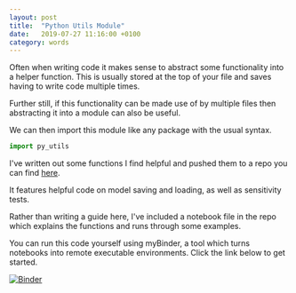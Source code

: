 ```yaml
---
layout: post
title:  "Python Utils Module"
date:   2019-07-27 11:16:00 +0100
category: words
---
```

[repo-link]: https://github.com/DanielTemesgen/py-utils

[binder-link]: https://mybinder.org/v2/gh/DanielTemesgen/py-utils/master?filepath=%2Fpy_utils_guide.ipynb

Often when writing code it makes sense to abstract some functionality into a helper function. This is usually stored at the top of your file and saves having to write code multiple times.

Further still, if this functionality can be made use of by multiple files then abstracting it into a module can also be useful.

We can then import this module like any package with the usual syntax.


``` python
import py_utils
```


I've written out some functions I find helpful and pushed them to a repo you can find [here][repo-link]. <br>

It features helpful code on model saving and loading, as well as sensitivity tests.

Rather than writing a guide here, I've included a notebook file in the repo which explains the functions and runs through some examples.

You can run this code yourself using myBinder, a tool which turns notebooks into remote executable environments. 
Click the link below to get started.

[![Binder](https://mybinder.org/badge_logo.svg)][binder-link]

